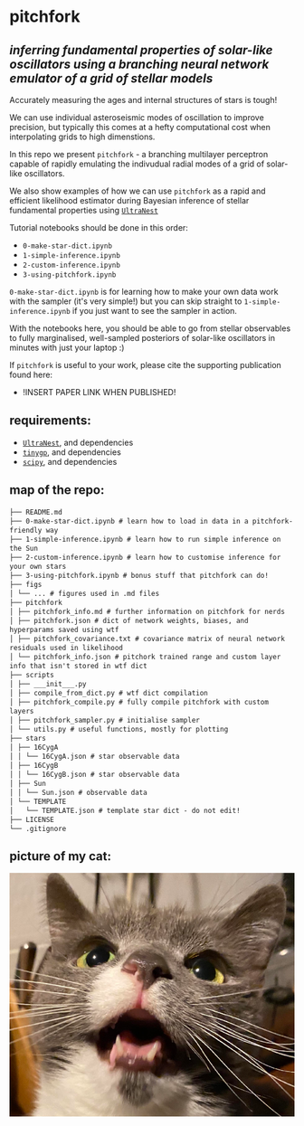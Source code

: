 # pitchfork
*inferring fundamental properties of solar-like oscillators using a branching neural network emulator of a grid of stellar models*
---
Accurately measuring the ages and internal structures of stars is tough!

We can use individual asteroseismic modes of oscillation to improve precision, but typically this comes at a hefty computational cost when interpolating grids to high dimenstions.

In this repo we present `pitchfork` - a branching multilayer perceptron capable of rapidly emulating the indivudual radial modes of a grid of solar-like oscillators.

We also show examples of how we can use `pitchfork` as a rapid and efficient likelihood estimator during Bayesian inference of stellar fundamental properties using [`UltraNest`](https://github.com/JohannesBuchner/UltraNest)

Tutorial notebooks should be done in this order:
- `0-make-star-dict.ipynb`
- `1-simple-inference.ipynb`
- `2-custom-inference.ipynb`
- `3-using-pitchfork.ipynb`

`0-make-star-dict.ipynb` is for learning how to make your own data work with the sampler (it's very simple!) but you can skip straight to `1-simple-inference.ipynb` if you just want to see the sampler in action.

With the notebooks here, you should be able to go from stellar observables to fully marginalised, well-sampled posteriors of solar-like oscillators in minutes with just your laptop :)

If `pitchfork` is useful to your work, please cite the supporting publication found here:
- !INSERT PAPER LINK WHEN PUBLISHED!

## requirements:
- [`UltraNest`](https://github.com/JohannesBuchner/UltraNest), and dependencies
- [`tinygp`](https://github.com/dfm/tinygp), and dependencies
- [`scipy`](https://github.com/scipy/scipy), and dependencies

## map of the repo:
```
├── README.md
├── 0-make-star-dict.ipynb # learn how to load in data in a pitchfork-friendly way
├── 1-simple-inference.ipynb # learn how to run simple inference on the Sun
├── 2-custom-inference.ipynb # learn how to customise inference for your own stars
├── 3-using-pitchfork.ipynb # bonus stuff that pitchfork can do!
├── figs
│ └── ... # figures used in .md files
├── pitchfork
│ ├── pitchfork_info.md # further information on pitchfork for nerds
│ ├── pitchfork.json # dict of network weights, biases, and hyperparams saved using wtf
│ ├── pitchfork_covariance.txt # covariance matrix of neural network residuals used in likelihood
│ └── pitchfork_info.json # pitchork trained range and custom layer info that isn't stored in wtf dict
├── scripts
│ ├── ___init___.py
│ ├── compile_from_dict.py # wtf dict compilation
│ ├── pitchfork_compile.py # fully compile pitchfork with custom layers
│ ├── pitchfork_sampler.py # initialise sampler
│ └── utils.py # useful functions, mostly for plotting
├── stars
│ ├── 16CygA
│ │ └── 16CygA.json # star observable data
│ ├── 16CygB
│ │ └── 16CygB.json # star observable data
│ ├── Sun
│ │ └── Sun.json # observable data
│ └── TEMPLATE
│   └── TEMPLATE.json # template star dict - do not edit!
├── LICENSE
└── .gitignore
```

## picture of my cat:
![cat](figs/cat.png)
